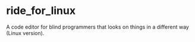# ride_for_linux
A code editor for blind programmers that looks on things in a different way (Linux version).
